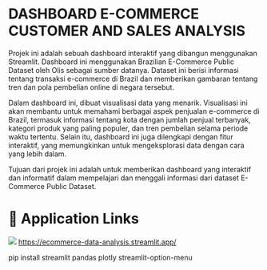 # DASHBOARD E-COMMERCE CUSTOMER AND SALES ANALYSIS

Projek ini adalah sebuah dashboard interaktif yang dibangun menggunakan Streamlit. Dashboard ini menggunakan Brazilian E-Commerce Public Dataset oleh Olis sebagai sumber datanya. Dataset ini berisi informasi tentang transaksi e-commerce di Brazil dan memberikan gambaran tentang tren dan pola pembelian online di negara tersebut.

Dalam dashboard ini, dibuat visualisasi data yang menarik. Visualisasi ini akan membantu untuk memahami berbagai aspek penjualan e-commerce di Brazil, termasuk informasi tentang kota dengan jumlah penjual terbanyak, kategori produk yang paling populer, dan tren pembelian selama periode waktu tertentu. Selain itu, dashboard ini juga dilengkapi dengan fitur interaktif, yang memungkinkan untuk mengeksplorasi data dengan cara yang lebih dalam.

Tujuan dari projek ini adalah untuk memberikan dashboard yang interaktif dan informatif dalam mempelajari dan menggali informasi dari dataset E-Commerce Public Dataset.


# 🔗 Application Links
[![](https://www.flaticon.com/free-icon/link_455691?term=link&page=1&position=1&origin=tag&related_id=455691)](https://katherineoelsner.com/)
https://ecommerce-data-analysis.streamlit.app/

pip install streamlit pandas plotly streamlit-option-menu